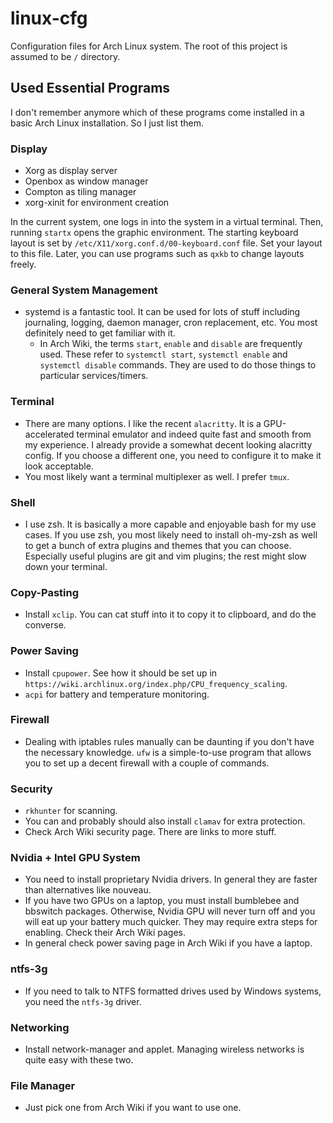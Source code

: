# linux-cfg
Configuration files for Arch Linux system. The root of this project is assumed to be `/` directory.

## Used Essential Programs
I don't remember anymore which of these programs come installed in a basic Arch Linux installation. So I just list them.

### Display
* Xorg as display server
* Openbox as window manager
* Compton as tiling manager
* xorg-xinit for environment creation

In the current system, one logs in into the system in a virtual terminal. Then, running `startx` opens the graphic
environment. The starting keyboard layout is set by `/etc/X11/xorg.conf.d/00-keyboard.conf` file. Set your layout to
this file. Later, you can use programs such as `qxkb` to change layouts freely.

### General System Management
* systemd is a fantastic tool. It can be used for lots of stuff including journaling, logging, daemon manager, cron
replacement, etc. You most definitely need to get familiar with it.
  * In Arch Wiki, the terms `start`, `enable` and `disable` are frequently used. These refer to `systemctl start`,
  `systemctl enable` and `systemctl disable` commands. They are used to do those things to particular services/timers.

### Terminal
* There are many options. I like the recent `alacritty`. It is a GPU-accelerated terminal emulator and indeed quite fast
and smooth from my experience. I already provide a somewhat decent looking alacritty config. If you choose a different
one, you need to configure it to make it look acceptable.
* You most likely want a terminal multiplexer as well. I prefer `tmux`.

### Shell
* I use zsh. It is basically a more capable and enjoyable bash for my use cases. If you use zsh, you most likely need to
install oh-my-zsh as well to get a bunch of extra plugins and themes that you can choose. Especially useful plugins are
git and vim plugins; the rest might slow down your terminal.

### Copy-Pasting
* Install `xclip`. You can cat stuff into it to copy it to clipboard, and do the converse.

### Power Saving
* Install `cpupower`. See how it should be set up in `https://wiki.archlinux.org/index.php/CPU_frequency_scaling`.
* `acpi` for battery and temperature monitoring.

### Firewall
* Dealing with iptables rules manually can be daunting if you don't have the necessary knowledge. `ufw` is a
simple-to-use program that allows you to set up a decent firewall with a couple of commands.

### Security
* `rkhunter` for scanning.
* You can and probably should also install `clamav` for extra protection.
* Check Arch Wiki security page. There are links to more stuff.

### Nvidia + Intel GPU System
* You need to install proprietary Nvidia drivers. In general they are faster than alternatives like nouveau.
* If you have two GPUs on a laptop, you must install bumblebee and bbswitch packages. Otherwise, Nvidia GPU will never
turn off and you will eat up your battery much quicker. They may require extra steps for enabling. Check their Arch Wiki
pages.
* In general check power saving page in Arch Wiki if you have a laptop.

### ntfs-3g
* If you need to talk to NTFS formatted drives used by Windows systems, you need the `ntfs-3g` driver.

### Networking
* Install network-manager and applet. Managing wireless networks is quite easy with these two.

### File Manager
* Just pick one from Arch Wiki if you want to use one.
